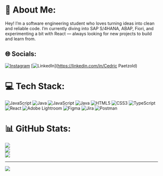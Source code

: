 <!--
**CPaetzold/CPaetzold** is a ✨ _special_ ✨ repository because its `README.md` (this file) appears on your GitHub profile.-->

# 💫 About Me:
Hey! I’m a software engineering student who loves turning ideas into clean and reliable code. I’m currently diving into SAP S/4HANA, ABAP, Fiori, and experimenting a bit with React — always looking for new projects to build and learn from.


## 🌐 Socials:
[![Instagram](https://img.shields.io/badge/Instagram-%23E4405F.svg?logo=Instagram&logoColor=white)](https://instagram.com/c7_lemon) [![LinkedIn](https://img.shields.io/badge/LinkedIn-%230077B5.svg?logo=linkedin&logoColor=white)](https://linkedin.com/in/Cedric Paetzold) 

# 💻 Tech Stack:
![JavaScript](https://img.shields.io/badge/javascript-%23323330.svg?style=for-the-badge&logo=javascript&logoColor=%23F7DF1E) ![Java](https://img.shields.io/badge/java-%23ED8B00.svg?style=for-the-badge&logo=openjdk&logoColor=white) ![JavaScript](https://img.shields.io/badge/javascript-%23323330.svg?style=for-the-badge&logo=javascript&logoColor=%23F7DF1E) ![Java](https://img.shields.io/badge/java-%23ED8B00.svg?style=for-the-badge&logo=openjdk&logoColor=white) ![HTML5](https://img.shields.io/badge/html5-%23E34F26.svg?style=for-the-badge&logo=html5&logoColor=white) ![CSS3](https://img.shields.io/badge/css3-%231572B6.svg?style=for-the-badge&logo=css3&logoColor=white) ![TypeScript](https://img.shields.io/badge/typescript-%23007ACC.svg?style=for-the-badge&logo=typescript&logoColor=white) ![React](https://img.shields.io/badge/react-%2320232a.svg?style=for-the-badge&logo=react&logoColor=%2361DAFB) ![Adobe Lightroom](https://img.shields.io/badge/Adobe%20Lightroom-31A8FF.svg?style=for-the-badge&logo=Adobe%20Lightroom&logoColor=white) ![Figma](https://img.shields.io/badge/figma-%23F24E1E.svg?style=for-the-badge&logo=figma&logoColor=white) ![Jira](https://img.shields.io/badge/jira-%230A0FFF.svg?style=for-the-badge&logo=jira&logoColor=white) ![Postman](https://img.shields.io/badge/Postman-FF6C37?style=for-the-badge&logo=postman&logoColor=white)
# 📊 GitHub Stats:
![](https://github-readme-stats.vercel.app/api?username=CPaetzold&theme=dark&hide_border=true&include_all_commits=true&count_private=true)<br/>
![](https://nirzak-streak-stats.vercel.app/?user=CPaetzold&theme=dark&hide_border=true)<br/>
![](https://github-readme-stats.vercel.app/api/top-langs/?username=CPaetzold&theme=dark&hide_border=true&include_all_commits=true&count_private=true&layout=compact)

---
[![](https://visitcount.itsvg.in/api?id=CPaetzold&icon=0&color=0)](https://visitcount.itsvg.in)

<!-- Proudly created with GPRM ( https://gprm.itsvg.in ) -->
